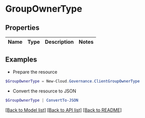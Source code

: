 # GroupOwnerType
## Properties

Name | Type | Description | Notes
------------ | ------------- | ------------- | -------------

## Examples

- Prepare the resource
```powershell
$GroupOwnerType = New-Cloud.Governance.ClientGroupOwnerType 
```

- Convert the resource to JSON
```powershell
$GroupOwnerType | ConvertTo-JSON
```

[[Back to Model list]](../README.md#documentation-for-models) [[Back to API list]](../README.md#documentation-for-api-endpoints) [[Back to README]](../README.md)

